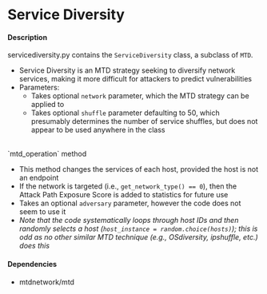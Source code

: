 # Service Diversity

#### Description
servicediversity.py contains the `ServiceDiversity` class, a subclass of `MTD`.

- Service Diversity is an MTD strategy seeking to diversify network services, making it more difficult for attackers to predict vulnerabilities
- Parameters:
    - Takes optional `network` parameter, which the MTD strategy can be applied to
    - Takes optional `shuffle` parameter defaulting to 50, which presumably determines the number of service shuffles, but does not appear to be used anywhere in the class

<br>
`mtd_operation` method

- This method changes the services of each host, provided the host is not an endpoint
- If the network is targeted (i.e., `get_network_type() == 0`), then the Attack Path Exposure Score is added to statistics for future use
- Takes an optional `adversary` parameter, however the code does not seem to use it
- *Note that the code systematically loops through host IDs and then randomly selects a host (`host_instance = random.choice(hosts)`); this is odd as no other similar MTD technique (e.g., OSdiversity, ipshuffle, etc.) does this*

#### Dependencies
- mtdnetwork/mtd



